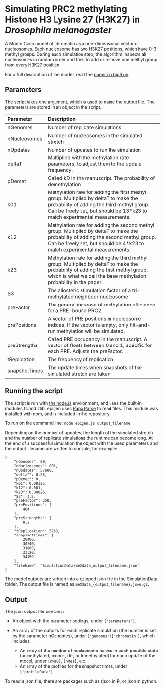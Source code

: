 # Simulating PRC2 methylating Histone H3 Lysine 27 (H3K27) in *Drosophila melanogaster*

A Monte Carlo model of chromatin as a one-dimensional vector of nucleosomes. 
Each nucleosome has two H3K27 positions, which have 0-3 methyl groups. During each simulation step, the algorithm inspects all 
nucleosomes in random order and tries to add or remove one methyl group from every H3K27 position.

For a full description of the model, read the [paper on bioRxiv](https://www.biorxiv.org/content/10.1101/2023.06.16.545270v1).

## Parameters

The script takes one argument, which is used to name the output file. The parameters are stored in an object in the script. 

| Parameter | Description |
|:----------|:------------|
| nGenomes | Number of replicate simulations |
| nNucleosomes | Number of nucleosomes in the simulated stretch |
| nUpdates | Number of updates to run the simulation |
| deltaT | Multiplied with the methylation rate parameters, to adjust them to the update frequency. |
| pDemet | Called kD in the manuscript. The probability of demethylation |
| k01 | Methylation rate for adding the first methyl group. Multiplied by deltaT to make the probability of adding the third methyl group. Can be freely set, but should be 13*k23 to match experimental measurements.|
| k12 | Methylation rate for adding the second methyl group. Multiplied by deltaT to make the probability of adding the second methyl group. Can be freely set, but should be 4*k23 to match experimental measurements. |
| k23 | Methylation rate for adding the third methyl group. Multiplied by deltaT to make the probability of adding the first methyl group, which is what we call the base methylation probability in the paper. |
| S3 | The allosteric stimulation factor of a tri-methylated neighbour nucleosome |
| preFactor | The general increase of methylation efficience for a PRE-bound PRC2 |
| prePositions | A vector of PRE positions in nucleosome indices. If the vector is empty, only hit-and-run methylation will be simulated. |
| preStrengths | Called PRE occupancy in the manuscript. A vector of floats between 0 and 1, specific for each PRE. Adjusts the preFactor.  |
| tReplication | The frequency of replication |
| snapshotTimes | The update times when snapshots of the simulated stretch are taken |

## Running the script

The script is run with [the node.js](https://nodejs.org/en/download) environment, and uses the built-in modules fs and zlib.
epigen uses [Papa Parse](http://papaparse.com) to read files. This module was installed with npm, and is included in the repository. 

To run on the command line:
    `node epigen.js output_filename`

Depending on the number of updates, the length of the simulated stretch and the number of replicate simulations the runtime can become long. At the end of a successful simulation the object with the used parameters and the output filename are written to console, for example:

    {
		"nGenomes": 50,
		"nNucleosomes": 800,
		"nUpdates": 57600,
		"deltaT": 0.25,
		"pDemet": 0,
		"k01": 0.00325,
		"k12": 0.001,
		"k23": 0.00025,
		"S3": 3.5,
		"preFactor": 350,
		"prePositions": [
			400
		],
		"preStrengths": [
			0.5
		],
		"tReplication": 5760,
		"snapshotTimes": [
			28800,
			30240,
			31680,
			33120,
			34559
		],
		"fileName": "SimulationData/meXdata_output_filename.json"
    }

The model outputs are written into a gzipped json file in the SimulationData folder. 
The output file is named as `meXdata_{output_filename}.json.gz`.

## Output

The json output file contains:
 - An object with the parameter settings, under `['parameters']`.
 
 - An array of the outputs for each replicate simulation (the number is set by the parameter nGenomes), under `['genomes']['chromatin']`, which includes:
     + An array of the number of nucleosome halves in each possible state (unmethylated, mono-, di-, or trimethylated) for each update of the model, under `[nMe0]`, `[nMe1]`, etc.
     + An array of the profiles for the snapshot times, under `['profileData']`
	 
To read a json file, there are packages such as rjson in R, or json in python. 
